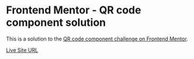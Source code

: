 # Frontend Mentor - QR code component solution

This is a solution to the [QR code component challenge on Frontend Mentor](https://www.frontendmentor.io/challenges/qr-code-component-iux_sIO_H). 

[Live Site URL](https://illustrious-bubblegum-66a153.netlify.app/)
